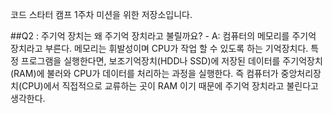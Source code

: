코드 스타터 캠프 1주차 미션을 위한 저장소입니다.





##Q2 : 주기억 장치는 왜 주기억 장치라고 불릴까요?
    - A: 컴퓨터의 메모리를 주기억 장치라고 부른다. 메모리는 휘발성이며 CPU가 작업 할 수 있도록 하는 기억장치다. 특정 프로그램을 실행한다면, 보조기억장치(HDD나 SSD)에 저장된 데이터를 주기억장치(RAM)에 불러와 CPU가 데이터를 처리하는 과정을 실행한다. 즉 컴퓨터가 중앙처리장치(CPU)에서 직접적으로 교류하는 곳이 RAM 이기 때문에 주기억 장치라고 불린다고 생각한다.

